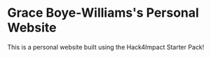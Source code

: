 # Grace Boye-Williams's Personal Website
This is a personal website built using the Hack4Impact Starter Pack!
<You can add any description you want here.>